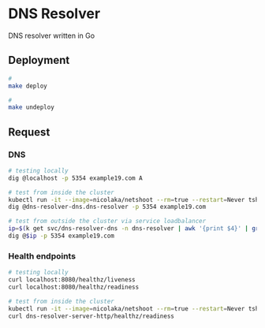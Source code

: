 # DNS Resolver

DNS resolver written in Go

## Deployment

```bash
# 
make deploy

# 
make undeploy
```

## Request

### DNS

```bash
# testing locally
dig @localhost -p 5354 example19.com A

# test from inside the cluster
kubectl run -it --image=nicolaka/netshoot --rm=true --restart=Never tshoot -- bash
dig @dns-resolver-dns.dns-resolver -p 5354 example19.com

# test from outside the cluster via service loadbalancer
ip=$(k get svc/dns-resolver-dns -n dns-resolver | awk '{print $4}' | grep -v EXTERNAL-IP | cut -d, -f2 )
dig @$ip -p 5354 example19.com
```

### Health endpoints

```bash
# testing locally
curl localhost:8080/healthz/liveness
curl localhost:8080/healthz/readiness

# test from inside the cluster
kubectl run -it --image=nicolaka/netshoot --rm=true --restart=Never tshoot -- bash
curl dns-resolver-server-http/healthz/readiness
```
